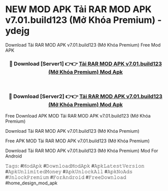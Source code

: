 # NEW MOD APK Tải RAR MOD APK v7.01.build123 (Mở Khóa Premium) - ydejg
Download Tải RAR MOD APK v7.01.build123 (Mở Khóa Premium) Free Mod APK

<div align="center">
<h3>🔴 Download [Server1] 👉👉 <a href="https://apk-comot.site?title=Tải_RAR_MOD_APK_v7.01.build123_(Mở_Khóa_Premium)">Tải RAR MOD APK v7.01.build123 (Mở Khóa Premium) Mod Apk</a></h3><br>

<h3>🔴 Download [Server2] 👉👉 <a href="https://apk-comot.site?title=Tải_RAR_MOD_APK_v7.01.build123_(Mở_Khóa_Premium)">Tải RAR MOD APK v7.01.build123 (Mở Khóa Premium) Mod Apk</a></h3>
</div>


Free Download APK MOD Tải RAR MOD APK v7.01.build123 (Mở Khóa Premium)

Download Tải RAR MOD APK v7.01.build123 (Mở Khóa Premium) 

Free APK MOD Tải RAR MOD APK v7.01.build123 (Mở Khóa Premium) 

Download Tải RAR MOD APK v7.01.build123 (Mở Khóa Premium) Mod For Android

𝚃𝚊𝚐𝚜: #𝙼𝚘𝚍𝙰𝚙𝚔 #𝙳𝚘𝚠𝚗𝚕𝚘𝚊𝚍𝙼𝚘𝚍𝙰𝚙𝚔 #𝙰𝚙𝚔𝙻𝚊𝚝𝚎𝚜𝚝𝚅𝚎𝚛𝚜𝚒𝚘𝚗 #𝙰𝚙𝚔𝚄𝚗𝚕𝚒𝚖𝚒𝚝𝚎𝚍𝙼𝚘𝚗𝚎𝚢 #𝙰𝚙𝚔𝚄𝚗𝚕𝚘𝚌𝚔𝙰𝚕𝚕 #𝙰𝚙𝚔𝙽𝚘𝙰𝚍𝚜 #𝚄𝚗𝚕𝚘𝚌𝚔𝙿𝚛𝚎𝚖𝚒𝚞𝚖 #𝙵𝚘𝚛𝙰𝚗𝚍𝚛𝚘𝚒𝚍 #𝙵𝚛𝚎𝚎𝙳𝚘𝚠𝚗𝚕𝚘𝚊𝚍 #home_design_mod_apk